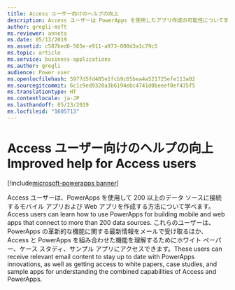 ```yaml
---
title: Access ユーザー向けのヘルプの向上
description: Access ユーザーは PowerApps を使用したアプリ作成の可能性について学べます
author: gregli-msft
ms.reviewer: anneta
ms.date: 05/13/2019
ms.assetid: c587bed6-565e-e911-a973-000d3a1c79c5
ms.topic: article
ms.service: business-applications
ms.author: gregli
audience: Power user
ms.openlocfilehash: 5977d5fd485e1fcb9c65bea4a521725efe113a02
ms.sourcegitcommit: 6c1c9ed9328a3b6194ebc4741d0beeef0ef435f5
ms.translationtype: HT
ms.contentlocale: ja-JP
ms.lasthandoff: 05/23/2019
ms.locfileid: "1605713"
---
```

# <a name="improved-help-for-access-users"></a><span data-ttu-id="74e9a-103">Access ユーザー向けのヘルプの向上</span><span class="sxs-lookup"><span data-stu-id="74e9a-103">Improved help for Access users</span></span>

[!include[microsoft-powerapps banner](../includes/microsoft-powerapps.md)]

<span data-ttu-id="74e9a-104">Access ユーザーは、PowerApps を使用して 200 以上のデータ ソースに接続するモバイル アプリおよび Web アプリを作成する方法について学べます。</span><span class="sxs-lookup"><span data-stu-id="74e9a-104">Access users can learn how to use PowerApps for building mobile and web apps that connect to more than 200 data sources.</span></span> <span data-ttu-id="74e9a-105">これらのユーザーは、PowerApps の革新的な機能に関する最新情報をメールで受け取るほか、Access と PowerApps を組み合わせた機能を理解するためにホワイト ペーパー、ケース スタディ、サンプル アプリにアクセスできます。</span><span class="sxs-lookup"><span data-stu-id="74e9a-105">These users can receive relevant email content to stay up to date with PowerApps innovations, as well as getting access to white papers, case studies, and sample apps for understanding the combined capabilities of Access and PowerApps.</span></span>
